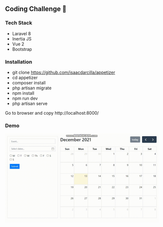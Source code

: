 ## Coding Challenge 🚀

### Tech Stack

* Laravel 8
* Inertia JS
* Vue 2
* Bootstrap

### Installation

* git clone https://github.com/isaacdarcilla/appetizer
* cd appetizer
* composer install
* php artisan migrate
* npm install
* npm run dev
* php artisan serve

Go to browser and copy http://localhost:8000/

### Demo

![DEMO](https://github.com/isaacdarcilla/appetizer/blob/main/bandicam%202021-12-13%2008-57-55-329.gif)
